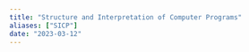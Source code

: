 ```yaml
---
title: "Structure and Interpretation of Computer Programs"
aliases: ["SICP"]
date: "2023-03-12"
---
```

